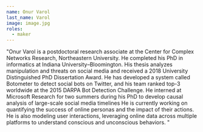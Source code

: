 ```yaml
---
name: Onur Varol
last_name: Varol
image: image.jpg
roles:
  - maker
---
```

"Onur Varol is a postdoctoral research associate at the Center for Complex Networks Research, Northeastern University. He completed his PhD in informatics at Indiana University–Bloomington. His thesis analyzes manipulation and threats on social media and received a 2018 University Distinguished PhD Dissertation Award. He has developed a system called Botometer to detect social bots on Twitter, and his team ranked top-3 worldwide at the 2015 DARPA Bot Detection Challenge. He interned at Microsoft Research for two summers during his PhD to develop causal analysis of large-scale social media timelines He is currently working on quantifying the success of online personas and the impact of their actions. He is also modeling user interactions, leveraging online data across multiple platforms to understand conscious and unconscious behaviors. 
"